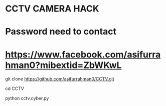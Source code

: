 # CCTV CAMERA HACK
# Password need to contact 
# https://www.facebook.com/asifurrahman0?mibextid=ZbWKwL

git clone https://github.com/asifurrahman0/CCTV.git

cd CCTV

python cctv.cyber.py


